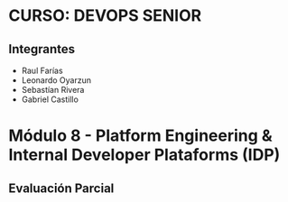 # CURSO: DEVOPS SENIOR

## Integrantes
* Raul Farías
* Leonardo Oyarzun
* Sebastían Rivera
* Gabriel Castillo

# Módulo 8 - Platform Engineering & Internal Developer Plataforms (IDP)

## Evaluación Parcial

